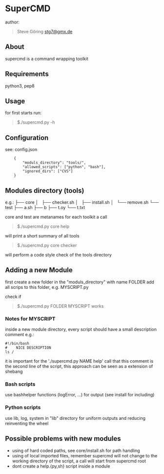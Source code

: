 SuperCMD
========

author:
> Steve Göring stg7@gmx.de

About
-----

supercmd is a command wrapping toolkit

Requirements
------------
python3, pep8

Usage
-----
for first starts run:
> $./supercmd.py -h


Configuration
-------------
see: config.json
```
    {
        "moduls_directory": "tools/",
        "allowed_scripts": ["python", "bash"],
        "ignored_dirs": ["CVS"]
    }
```

Modules directory (tools)
-------------------------
e.g.:
    ├── core
    │   ├── checker.sh
    │   ├── install.sh
    │   └── remove.sh
    └── test
        ├── a.sh
        ├── b
        ├── t.oy
        └── t.txt

core and test are metanames for each toolkit
a call
>$./supercmd.py core help

will print a short summary of all tools

>$./supercmd.py core checker

will perform a code style check of the tools directory

Adding a new Module
-------------------
first create a new folder in the "moduls_directory" with name FOLDER
add all scrips to this folder, e.g. MYSCRIPT.py

check if
>$./supercmd.py FOLDER MYSCRIPT
works

### Notes for MYSCRIPT
inside a new module directory, every script should have a small description comment
e.g.:
```
#!/bin/bash
#    NICE DESCRIPTION
ls /
```
it is important for the './supercmd.py NAME help' call that this comment is the second line of the script, this approach can be seen as a extension of shebang

### Bash scripts
use bashhelper functions (logError, ...) for output (see install for including)

### Python scripts
use lib, log, system in "lib" directory for uniform outputs and reducing reinventing the wheel

Possible problems with new modules
----------------------------------
* using of hard coded paths, see core/install.sh for path handling
* using of local imported files, remember supercmd will not change to the working directory of the script, a call will start from supercmd root
* dont create a help.{py,sh} script inside a module

